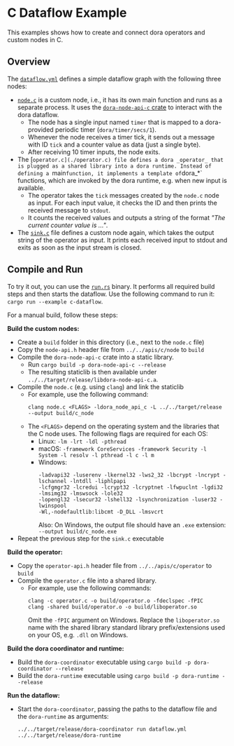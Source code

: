 # C Dataflow Example

This examples shows how to create and connect dora operators and custom nodes in C.

## Overview

The [`dataflow.yml`](./dataflow.yml) defines a simple dataflow graph with the following three nodes:

- [`node.c`](./node.c) is a custom node, i.e., it has its own main function and runs as a separate process. It uses the [`dora-node-api-c` crate](../../apis/c/node/) to interact with the dora dataflow.
  - The node has a single input named `timer` that is mapped to a dora-provided periodic timer (`dora/timer/secs/1`).
  - Whenever the node receives a timer tick, it sends out a message with ID `tick` and a counter value as data (just a single byte).
  - After receiving 10 timer inputs, the node exits.
- The [`operator.c](./operator.c) file defines a dora _operator_ that is plugged as a shared library into a dora runtime. Instead of defining a `main` function, it implements a template of `dora_*` functions, which are invoked by the dora runtime, e.g. when new input is available.
  - The operator takes the `tick` messages created by the `node.c` node as input. For each input value, it checks the ID and then prints the received message to `stdout`.
  - It counts the received values and outputs a string of the format _"The current counter value is ..."_.
- The [`sink.c`](./sink.c) file defines a custom node again, which takes the output string of the operator as input. It prints each received input to stdout and exits as soon as the input stream is closed.

## Compile and Run

To try it out, you can use the [`run.rs`](./run.rs) binary. It performs all required build steps and then starts the dataflow. Use the following command to run it: `cargo run --example c-dataflow`.

For a manual build, follow these steps:

**Build the custom nodes:**

- Create a `build` folder in this directory (i.e., next to the `node.c` file)
- Copy the `node-api.h` header file from `../../apis/c/node` to `build`
- Compile the `dora-node-api-c` crate into a static library.
  - Run `cargo build -p dora-node-api-c --release`
  - The resulting staticlib is then available under `../../target/release/libdora-node-api-c.a`.
- Compile the `node.c` (e.g. using `clang`) and link the staticlib
  - For example, use the following command:
    ```
    clang node.c <FLAGS> -ldora_node_api_c -L ../../target/release --output build/c_node
    ```
  - The `<FLAGS>` depend on the operating system and the libraries that the C node uses. The following flags are required for each OS:
    - Linux: `-lm -lrt -ldl -pthread`
    - macOS: `-framework CoreServices -framework Security -l System -l resolv -l pthread -l c -l m`
    - Windows:
      ```
      -ladvapi32 -luserenv -lkernel32 -lws2_32 -lbcrypt -lncrypt -lschannel -lntdll -liphlpapi
      -lcfgmgr32 -lcredui -lcrypt32 -lcryptnet -lfwpuclnt -lgdi32 -lmsimg32 -lmswsock -lole32
      -lopengl32 -lsecur32 -lshell32 -lsynchronization -luser32 -lwinspool
      -Wl,-nodefaultlib:libcmt -D_DLL -lmsvcrt
      ```
      Also: On Windows, the output file should have an `.exe` extension: `--output build/c_node.exe`
- Repeat the previous step for the `sink.c` executable

**Build the operator:**

- Copy the `operator-api.h` header file from `../../apis/c/operator` to `build`
- Compile the `operator.c` file into a shared library.
  - For example, use the following commands:
    ```
    clang -c operator.c -o build/operator.o -fdeclspec -fPIC
    clang -shared build/operator.o -o build/liboperator.so
    ```
    Omit the `-fPIC` argument on Windows. Replace the `liboperator.so` name with the shared library standard library prefix/extensions used on your OS, e.g. `.dll` on Windows.

**Build the dora coordinator and runtime:**

- Build the `dora-coordinator` executable using `cargo build -p dora-coordinator --release`
- Build the `dora-runtime` executable using `cargo build -p dora-runtime --release`

**Run the dataflow:**

- Start the `dora-coordinator`, passing the paths to the dataflow file and the `dora-runtime` as arguments:

  ```
  ../../target/release/dora-coordinator run dataflow.yml ../../target/release/dora-runtime
  ```
